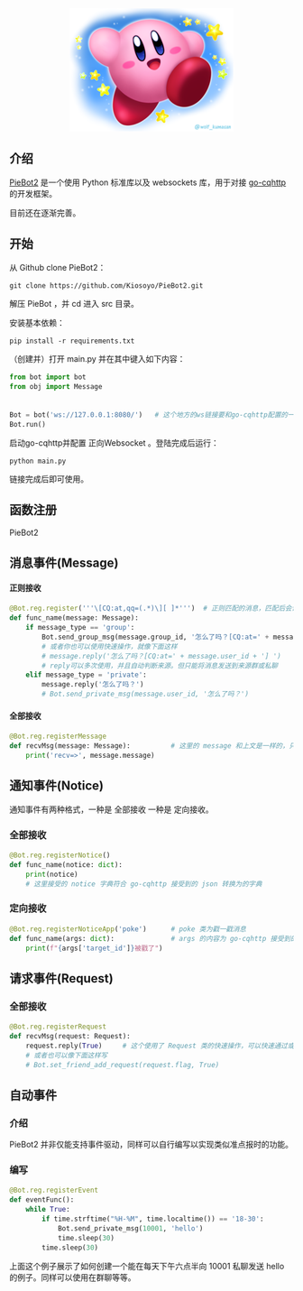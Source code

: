 <center><img src="/kabi.png" /></center>

## 介绍

[PieBot2](https://github.com/Kiosoyo/PieBot2) 是一个使用 Python 标准库以及 websockets 库，用于对接 <a href="https://docs.go-cqhttp.org/">go-cqhttp</a> 的开发框架。

目前还在逐渐完善。

## 开始

从 Github clone PieBot2：
```
git clone https://github.com/Kiosoyo/PieBot2.git
```
解压 PieBot ，并 cd 进入 src 目录。

安装基本依赖：
```
pip install -r requirements.txt
```
（创建并）打开 main.py 并在其中键入如下内容：
```python
from bot import bot
from obj import Message


Bot = bot('ws://127.0.0.1:8080/')   # 这个地方的ws链接要和go-cqhttp配置的一样
Bot.run()
```
启动go-cqhttp并配置 正向Websocket 。登陆完成后运行：
```
python main.py
```
链接完成后即可使用。



## 函数注册

PieBot2



## 消息事件(Message)

#### 正则接收

```python
@Bot.reg.register('''\[CQ:at,qq=(.*)\][ ]*''')  # 正则匹配的消息，匹配后会调用
def func_name(message: Message):
    if message_type == 'group':
        Bot.send_group_msg(message.group_id, '怎么了吗？[CQ:at=' + message.user_id + '] ')
        # 或者你也可以使用快速操作，就像下面这样
        # message.reply('怎么了吗？[CQ:at=' + message.user_id + '] ')
        # reply可以多次使用，并且自动判断来源。但只能将消息发送到来源群或私聊
    elif message_type = 'private':
        message.reply('怎么了吗？')
        # Bot.send_private_msg(message.user_id, '怎么了吗？')
```



#### 全部接收

```python
@Bot.reg.registerMessage
def recvMsg(message: Message):			# 这里的 message 和上文是一样的，只不过会收取全部消息，包括群聊和私聊
    print('recv=>', message.message)
```



## 通知事件(Notice)

通知事件有两种格式，一种是 全部接收 一种是 定向接收。



### 全部接收

```python
@Bot.reg.registerNotice()
def func_name(notice: dict):
    print(notice)
    # 这里接受的 notice 字典符合 go-cqhttp 接受到的 json 转换为的字典
```



### 定向接收

```python
@Bot.reg.registerNoticeApp('poke')      # poke 类为戳一戳消息
def func_name(args: dict):              # args 的内容为 go-cqhttp 接受到的 json 转换的字典
    print(f"{args['target_id']}被戳了")
```



## 请求事件(Request)

### 全部接收

```python
@Bot.reg.registerRequest
def recvMsg(request: Request):
    request.reply(True)		# 这个使用了 Request 类的快速操作，可以快速通过或者拒绝请求
    # 或者也可以像下面这样写
    # Bot.set_friend_add_request(request.flag, True)
```



## 自动事件

### 介绍

PieBot2 并非仅能支持事件驱动，同样可以自行编写以实现类似准点报时的功能。



### 编写

```python
@Bot.reg.registerEvent
def eventFunc():
    while True:
        if time.strftime("%H-%M", time.localtime()) == '18-30':
            Bot.send_private_msg(10001, 'hello')
            time.sleep(30)
        time.sleep(30)
```

上面这个例子展示了如何创建一个能在每天下午六点半向 10001 私聊发送 hello 的例子。同样可以使用在群聊等等。